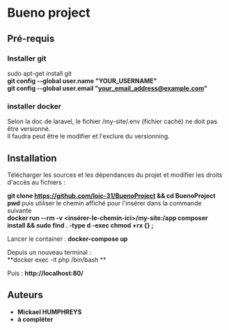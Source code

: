  
# Bueno project

## Pré-requis

### Installer git

sudo apt-get install git  
**git config --global user.name "YOUR_USERNAME"**  
**git config --global user.email "your_email_address@example.com"**  

### installer docker

Selon la doc de laravel, le fichier /my-site/.env (fichier caché) ne doit pas être versionné.  
Il faudra peut être le modifier et l'exclure du versionning.  

## Installation

Télécharger les sources et les dépendances du projet et modifier les droits d'accès au fichiers :  

**git clone https://github.com/loic-31/BuenoProject && cd BuenoProject**
**pwd** puis utiliser le chemin affiché pour l'insérer dans la commande suivante  
**docker run --rm -v <insérer-le-chemin-ici>/my-site:/app composer install && sudo find . -type d -exec chmod +rx {} \;** 

Lancer le container : 
**docker-compose up**

Depuis un nouveau terminal :  
**docker exec -it php /bin/bash **

Puis :
**http://localhost:80/**

## Auteurs

* **Mickael HUMPHREYS**
* **à compléter**
